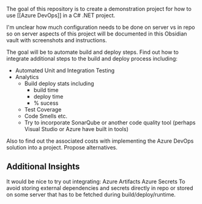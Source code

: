 The goal of this repository is to create a demonstration project for how to use [[Azure DevOps]] in a C# .NET project.

I'm unclear how much configuration needs to be done on server vs in repo so on server aspects of this project will be documented in this Obsidian vault with screenshots and instructions.

The goal will be to automate build and deploy steps. Find out how to integrate additional steps to the build and deploy process including:
- Automated Unit and Integration Testing
- Analytics
	- Build deploy stats including 
		- build time
		- deploy time
		- % sucess
	- Test Coverage
	- Code Smells etc.
	- Try  to incorporate SonarQube or another code quality tool (perhaps Visual Studio or Azure have built in tools)

Also to find out the associated costs with implementing the Azure DevOps solution into a project. Propose alternatives.

## Additional Insights
It would be nice to try out integrating:
Azure Artifacts
Azure Secrets
To avoid storing external dependencies and secrets directly in repo or stored on some server that has to be fetched during build/deploy/runtime.